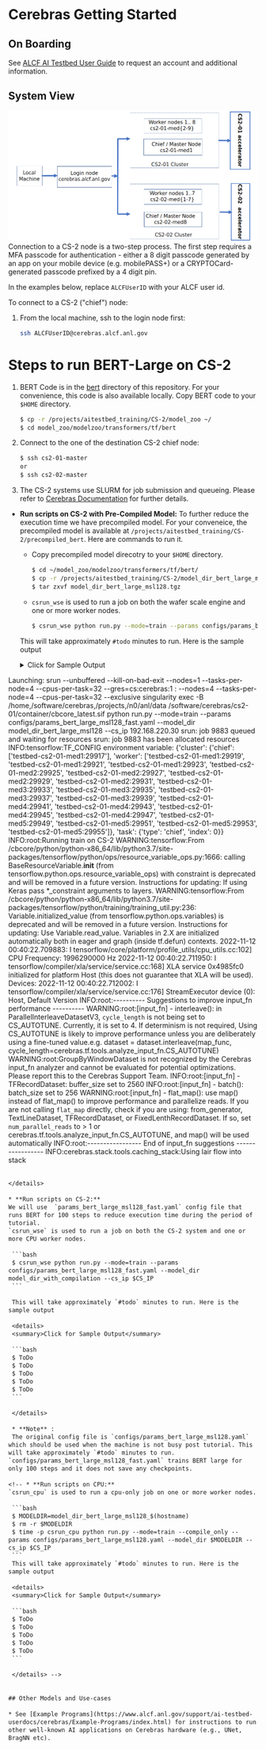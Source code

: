 # Cerebras Getting Started

## On Boarding 

See [ALCF AI Testbed User Guide](https://www.alcf.anl.gov/support-center/get-started) to request an account and additional information.

## System View

![CS-2 connection diagram](./Cerebras-connectivity-diagram.png)
Connection to a CS-2 node is a two-step process. The first step requires a MFA passcode for authentication - either a 8 digit passcode generated by an app on your mobile device (e.g. mobilePASS+) or a CRYPTOCard-generated passcode prefixed by a 4 digit pin. 

In the examples below, replace `ALCFUserID` with your ALCF user id.

To connect to a CS-2 ("chief") node:<br>

1. From the local machine, ssh to the login node first: 
    ```bash
    ssh ALCFUserID@cerebras.alcf.anl.gov
    ```
<!-- 2. From the login node, ssh to the destination CS-2 chief node:
    ```bash
    ssh cs2-01-master
   # or
    ssh cs2-02-master
    ``` -->

# Steps to run BERT-Large on CS-2

<!-- 1. Login to CS-2 login node. 
    ```bash
      $ ssh ALCFUserID@cerebras.alcf.anl.gov 
    ``` -->

1. BERT Code is in the [bert](./bert/) directory of this repository. For your convenience, this code is also available locally. 
   Copy BERT code to your `$HOME` directory. 
    ```bash
    $ cp -r /projects/aitestbed_training/CS-2/model_zoo ~/  
    $ cd model_zoo/modelzoo/transformers/tf/bert  
    ```

2. Connect to the one of the destination CS-2 chief node:  
    ```bash
    $ ssh cs2-01-master 
    or 
    $ ssh cs2-02-master
    ```

3. The CS-2 systems use SLURM for job submission and queueing. Please refer to [Cerebras Documentation](https://www.alcf.anl.gov/support/ai-testbed-userdocs/cerebras/Job-Queuing-and-Submission/index.html) for further details. 
  
  
* **Run scripts on CS-2 with Pre-Compiled Model:**
To further reduce the execution time we have precompiled model. For your conveneice, the precompiled model is available at `/projects/aitestbed_training/CS-2/precompiled_bert`. Here are commands to run it. 

  * Copy precompiled model direcotry to your `$HOME` directory. 
    ```bash
    $ cd ~/model_zoo/modelzoo/transformers/tf/bert/
    $ cp -r /projects/aitestbed_training/CS-2/model_dir_bert_large_msl128.tgz .
    $ tar zxvf model_dir_bert_large_msl128.tgz
    ```
  * `csrun_wse` is used to run a job on both the wafer scale engine and one or more worker nodes.
    ```bash
    $ csrun_wse python run.py --mode=train --params configs/params_bert_large_msl128_fast.yaml --model_dir model_dir_bert_large_msl128 --cs_ip $CS_IP
    ```
   This will take approximately `#todo` minutes to run. Here is the sample output 

   <details>
   <summary>Click for Sample Output</summary>

   ```bash
   $ csrun_wse python run.py --mode=train --params configs/params_bert_large_msl128_fast.yaml --model_dir model_dir_bert_large_msl128 --cs_ip $CS_IP
Launching: srun --unbuffered --kill-on-bad-exit --nodes=1 --tasks-per-node=4 --cpus-per-task=32 --gres=cs:cerebras:1 : --nodes=4 --tasks-per-node=4 --cpus-per-task=32  --exclusive singularity exec -B /home,/software/cerebras,/projects,/n0/anl/data  /software/cerebras/cs2-01/container/cbcore_latest.sif python run.py --mode=train --params configs/params_bert_large_msl128_fast.yaml --model_dir model_dir_bert_large_msl128 --cs_ip 192.168.220.30
srun: job 9883 queued and waiting for resources
srun: job 9883 has been allocated resources
INFO:tensorflow:TF_CONFIG environment variable: {'cluster': {'chief': ['testbed-cs2-01-med1:29917'], 'worker': ['testbed-cs2-01-med1:29919', 'testbed-cs2-01-med1:29921', 'testbed-cs2-01-med1:29923', 'testbed-cs2-01-med2:29925', 'testbed-cs2-01-med2:29927', 'testbed-cs2-01-med2:29929', 'testbed-cs2-01-med2:29931', 'testbed-cs2-01-med3:29933', 'testbed-cs2-01-med3:29935', 'testbed-cs2-01-med3:29937', 'testbed-cs2-01-med3:29939', 'testbed-cs2-01-med4:29941', 'testbed-cs2-01-med4:29943', 'testbed-cs2-01-med4:29945', 'testbed-cs2-01-med4:29947', 'testbed-cs2-01-med5:29949', 'testbed-cs2-01-med5:29951', 'testbed-cs2-01-med5:29953', 'testbed-cs2-01-med5:29955']}, 'task': {'type': 'chief', 'index': 0}}
INFO:root:Running train on CS-2
WARNING:tensorflow:From /cbcore/python/python-x86_64/lib/python3.7/site-packages/tensorflow/python/ops/resource_variable_ops.py:1666: calling BaseResourceVariable.__init__ (from tensorflow.python.ops.resource_variable_ops) with constraint is deprecated and will be removed in a future version.
Instructions for updating:
If using Keras pass *_constraint arguments to layers.
WARNING:tensorflow:From /cbcore/python/python-x86_64/lib/python3.7/site-packages/tensorflow/python/training/training_util.py:236: Variable.initialized_value (from tensorflow.python.ops.variables) is deprecated and will be removed in a future version.
Instructions for updating:
Use Variable.read_value. Variables in 2.X are initialized automatically both in eager and graph (inside tf.defun) contexts.
2022-11-12 00:40:22.709883: I tensorflow/core/platform/profile_utils/cpu_utils.cc:102] CPU Frequency: 1996290000 Hz
2022-11-12 00:40:22.711950: I tensorflow/compiler/xla/service/service.cc:168] XLA service 0x4985fc0 initialized for platform Host (this does not guarantee that XLA will be used). Devices:
2022-11-12 00:40:22.712002: I tensorflow/compiler/xla/service/service.cc:176]   StreamExecutor device (0): Host, Default Version
INFO:root:---------- Suggestions to improve input_fn performance ----------
WARNING:root:[input_fn] - interleave(): in ParallelInterleaveDatasetV3, `cycle_length` is not being set to CS_AUTOTUNE. Currently, it is set to 4. If determinism is not required, Using CS_AUTOTUNE is likely to improve performance unless you are deliberately using a fine-tuned value.e.g. dataset = dataset.interleave(map_func, cycle_length=cerebras.tf.tools.analyze_input_fn.CS_AUTOTUNE)
WARNING:root:GroupByWindowDataset is not recognized by the Cerebras input_fn analyzer and cannot be evaluated for potential optimizations. Please report this to the Cerebras Support Team.
INFO:root:[input_fn] - TFRecordDataset: buffer_size set to 2560
INFO:root:[input_fn] - batch(): batch_size set to 256
WARNING:root:[input_fn] - flat_map(): use map() instead of flat_map() to improve performance and parallelize reads. If you are not calling `flat_map` directly, check if you are using: from_generator, TextLineDataset, TFRecordDataset, or FixedLenthRecordDataset. If so, set `num_parallel_reads` to > 1 or cerebras.tf.tools.analyze_input_fn.CS_AUTOTUNE, and map() will be used automatically
INFO:root:----------------- End of input_fn suggestions -----------------
INFO:cerebras.stack.tools.caching_stack:Using lair flow into stack
   ```

   </details>
  
  * **Run scripts on CS-2:** 
  We will use  `params_bert_large_msl128_fast.yaml` config file that runs BERT for 100 steps to reduce execution time during the period of tutorial.  
  `csrun_wse` is used to run a job on both the CS-2 system and one or more CPU worker nodes.

    ```bash
    $ csrun_wse python run.py --mode=train --params configs/params_bert_large_msl128_fast.yaml --model_dir model_dir_with_compilation --cs_ip $CS_IP
    ```
    
    This will take approximately `#todo` minutes to run. Here is the sample output 

    <details>
    <summary>Click for Sample Output</summary>

    ```bash
    $ ToDo
    $ ToDo
    $ ToDo
    $ ToDo
    $ ToDo
    ```

    </details>

    * **Note** : 
    The original config file is `configs/params_bert_large_msl128.yaml` which should be used when the machine is not busy post tutorial. This will take approximately `#todo` minutes to run. `configs/params_bert_large_msl128_fast.yaml` trains BERT large for only 100 steps and it does not save any checkpoints.

  <!-- * **Run scripts on CPU:**  
   `csrun_cpu` is used to run a cpu-only job on one or more worker nodes.

    ```bash
    $ MODELDIR=model_dir_bert_large_msl128_$(hostname)  
    $ rm -r $MODELDIR  
    $ time -p csrun_cpu python run.py --mode=train --compile_only --params configs/params_bert_large_msl128.yaml --model_dir $MODELDIR --cs_ip $CS_IP  
    ```
    This will take approximately `#todo` minutes to run. Here is the sample output 

    <details>
    <summary>Click for Sample Output</summary>

    ```bash
    $ ToDo
    $ ToDo
    $ ToDo
    $ ToDo
    $ ToDo
    ```

    </details> -->


## Other Models and Use-cases 

* See [Example Programs](https://www.alcf.anl.gov/support/ai-testbed-userdocs/cerebras/Example-Programs/index.html) for instructions to run other well-known AI applications on Cerebras hardware (e.g., UNet, BragNN etc).








